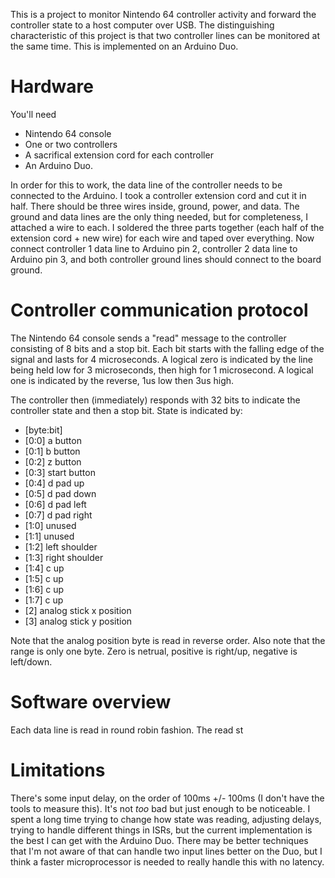 This is a project to monitor Nintendo 64 controller activity and forward the controller state to a host computer over USB. The distinguishing characteristic of this project is that two controller lines can be monitored at the same time. This is implemented on an Arduino Duo.

# Hardware

You'll need

- Nintendo 64 console
- One or two controllers
- A sacrifical extension cord for each controller
- An Arduino Duo.

In order for this to work, the data line of the controller needs to be connected to the Arduino. I took a controller extension cord and cut it in half. There should be three wires inside, ground, power, and data. The ground and data lines are the only thing needed, but for completeness, I attached a wire to each. I soldered the three parts together (each half of the extension cord + new wire) for each wire and taped over everything. Now connect controller 1 data line to Arduino pin 2, controller 2 data line to Arduino pin 3, and both controller ground lines should connect to the board ground.

# Controller communication protocol

The Nintendo 64 console sends a "read" message to the controller consisting of 8 bits and a stop bit. Each bit starts with the falling edge of the signal and lasts for 4 microseconds. A logical zero is indicated by the line being held low for 3 microseconds, then high for 1 microsecond. A logical one is indicated by the reverse, 1us low then 3us high.

The controller then (immediately) responds with 32 bits to indicate the controller state and then a stop bit. State is indicated by:

- [byte:bit]
- [0:0] a button
- [0:1] b button
- [0:2] z button
- [0:3] start button
- [0:4] d pad up
- [0:5] d pad down
- [0:6] d pad left
- [0:7] d pad right
- [1:0] unused
- [1:1] unused
- [1:2] left shoulder
- [1:3] right shoulder
- [1:4] c up
- [1:5] c up
- [1:6] c up
- [1:7] c up
- [2] analog stick x position
- [3] analog stick y position

Note that the analog position byte is read in reverse order. Also note that the range is only one byte. Zero is netrual, positive is right/up, negative is left/down.

# Software overview

Each data line is read in round robin fashion. The read st

# Limitations

There's some input delay, on the order of 100ms +/- 100ms (I don't have the tools to measure this). It's not *too* bad but just enough to be noticeable. I spent a long time trying to change how state was reading, adjusting delays, trying to handle different things in ISRs, but the current implementation is the best I can get with the Arduino Duo. There may be better techniques that I'm not aware of that can handle two input lines better on the Duo, but I think a faster microprocessor is needed to really handle this with no latency.
